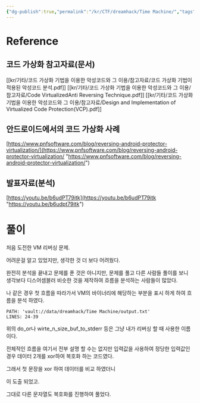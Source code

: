 ```yaml
---
{"dg-publish":true,"permalink":"/kr/CTF/dreamhack/Time Machine/","tags":["reversing","code-virtualize","TODO/need_to_upload"],"created":"2023-07-14","updated":"2023-07-14"}
---
```



# Reference

## 코드 가상화 참고자료(문서)

[[kr/기타/코드 가상화 기법을 이용한 악성코드와 그 이용/참고자료/코드 가상화 기법이 적용된 악성코드 분석.pdf]]
[[kr/기타/코드 가상화 기법을 이용한 악성코드와 그 이용/참고자료/Code VirtualizedAnti Reversing Technique.pdf]]
[[kr/기타/코드 가상화 기법을 이용한 악성코드와 그 이용/참고자료/Design and Implementation of Virtualized Code Protection(VCP).pdf]]


## 안드로이드에서의 코드 가상화 사례

[https://www.pnfsoftware.com/blog/reversing-android-protector-virtualization/](https://www.pnfsoftware.com/blog/reversing-android-protector-virtualization/ "https://www.pnfsoftware.com/blog/reversing-android-protector-virtualization/")

## 발표자료(분석)

[https://youtu.be/b6udPT79itk](https://youtu.be/b6udPT79itk "https://youtu.be/b6udpt79itk")

# 풀이

처음 도전한 VM 리버싱 문제.

어려운걸 알고 있었지만, 생각한 것 더 보다 어려웠다.

완전히 분석을 끝내고 문제를 푼 것은 아니지만, 문제를 풀고 다른 사람들 풀이를 보니 생각보다 디스어셈블러 비슷한 것을 제작하여 흐름을 분석하는 사람들이 많았다.

나 같은 경우 첫 흐름을 따라가서 VM의 바이너리에 해당하는 부분을 표시 하게 하여 흐름을 분석 하였다.

```embed-c
PATH: 'vault://data/dreamhack/Time Machine/output.txt'
LINES: 24-39

```

위의 do_or나 wirte_n_size_buf_to_stderr 등은 그냥 내가 리버싱 할 때 사용한 이름이다.

전체적인 흐름을 여기서 전부 설명 할 수는 없지만 입력값을 사용하여 정당한 입력값인 경우 데이터 2개를 xor하여 복호화 하는 코드였다. 

그래서 첫 문장을 xor 하여 데이터를 비교 하였더니 

이 도출 되었고.

그대로 다른 문자열도 복호화를 진행하여 풀었다.

